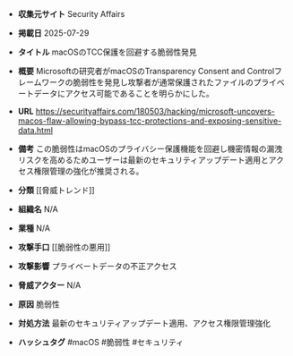 - **収集元サイト**
Security Affairs

- **掲載日**
2025-07-29

- **タイトル**
macOSのTCC保護を回避する脆弱性発見

- **概要**
Microsoftの研究者がmacOSのTransparency Consent and Controlフレームワークの脆弱性を発見し攻撃者が通常保護されたファイルのプライベートデータにアクセス可能であることを明らかにした。

- **URL**
https://securityaffairs.com/180503/hacking/microsoft-uncovers-macos-flaw-allowing-bypass-tcc-protections-and-exposing-sensitive-data.html

- **備考**
この脆弱性はmacOSのプライバシー保護機能を回避し機密情報の漏洩リスクを高めるためユーザーは最新のセキュリティアップデート適用とアクセス権限管理の強化が推奨される。

- **分類**
[[脅威トレンド]]

- **組織名**
N/A

- **業種**
N/A

- **攻撃手口**
[[脆弱性の悪用]]

- **攻撃影響**
プライベートデータの不正アクセス

- **脅威アクター**
N/A

- **原因**
脆弱性

- **対処方法**
最新のセキュリティアップデート適用、アクセス権限管理強化

- **ハッシュタグ**
#macOS #脆弱性 #セキュリティ
